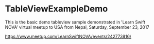 # TableViewExampleDemo

This is the basic demo tableview sample demonstrated in 'Learn Swift NOVA' virtual meetup to USA from Nepal, Saturday, September 23, 2017

https://www.meetup.com/LearnSwiftNOVA/events/242773816/
